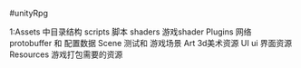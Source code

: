 #unityRpg

1:Assets 中目录结构
    scripts 脚本
    shaders 游戏shader
    Plugins 网络 protobuffer 和 配置数据
    Scene 测试和 游戏场景
    Art 3d美术资源
    UI ui 界面资源
    Resources 游戏打包需要的资源

